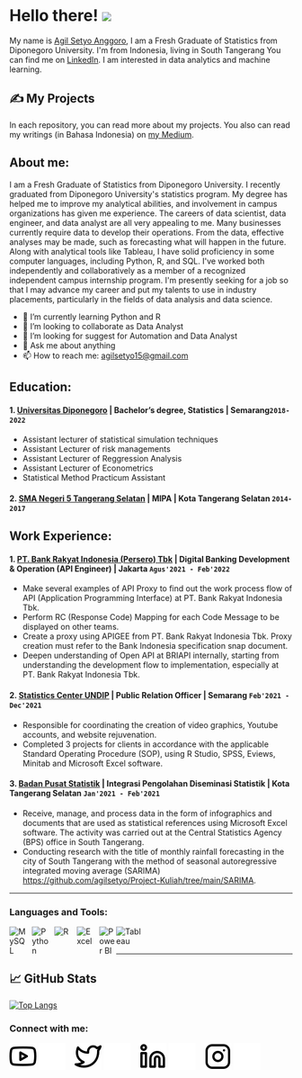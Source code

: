 # Hello there! <img src="https://raw.githubusercontent.com/MartinHeinz/MartinHeinz/master/wave.gif" width="50px">
My name is [Agil Setyo Anggoro](https://agilsetyo.github.io/), I am a Fresh Graduate of Statistics from Diponegoro University. I'm from Indonesia, living in South Tangerang You can find me on [LinkedIn](https://www.linkedin.com/in/agilsetyoanggoro/).
I am interested in data analytics and machine learning.

## &#x270d; My Projects
In each repository, you can read more about my projects. You also can read my writings (in Bahasa Indonesia) on [my Medium](https://medium.com/@agilsetyo).

## About me:

I am a Fresh Graduate of Statistics from Diponegoro University. I recently graduated from Diponegoro University's statistics program. My degree has helped me to improve my analytical abilities, and involvement in campus organizations has given me experience. The careers of data scientist, data engineer, and data analyst are all very appealing to me. Many businesses currently require data to develop their operations. From the data, effective analyses may be made, such as forecasting what will happen in the future. Along with analytical tools like Tableau, I have solid proficiency in some computer languages, including Python, R, and SQL. I've worked both independently and collaboratively as a member of a recognized independent campus internship program. I'm presently seeking for a job so that I may advance my career and put my talents to use in industry placements, particularly in the fields of data analysis and data science.
- 🌱 I’m currently learning Python and R
- 👯 I’m looking to collaborate as Data Analyst
- 🤔 I’m looking for suggest for Automation and Data Analyst
- 💬 Ask me about anything
- 📫 How to reach me: agilsetyo15@gmail.com

## Education:

#### 1. [Universitas Diponegoro](https://www.undip.ac.id/) | Bachelor’s degree, Statistics | Semarang`2018-2022`
   - Assistant lecturer of statistical simulation techniques
   - Assistant Lecturer of risk managements
   - Assistant Lecturer of Reggression Analysis
   - Assistant Lecturer of Econometrics
   - Statistical Method Practicum Assistant
 #### 2. [SMA Negeri 5 Tangerang Selatan](https://www.sman5kotatangsel.sch.id/) | MIPA | Kota Tangerang Selatan `2014-2017`

## Work Experience:
#### 1. [PT. Bank Rakyat Indonesia (Persero) Tbk](https://bri.co.id/) | Digital Banking Development & Operation (API Engineer) | Jakarta `Agus'2021 - Feb'2022`
   - Make several examples of API Proxy to find out the work process flow of API (Application Programming Interface) at PT. Bank Rakyat Indonesia Tbk.
   - Perform RC (Response Code) Mapping for each Code Message to be displayed on other teams.
   - Create a proxy using APIGEE from PT. Bank Rakyat Indonesia Tbk. Proxy creation must refer to the Bank Indonesia specification snap document.
   - Deepen understanding of Open API at BRIAPI internally, starting from understanding the development flow to implementation, especially at PT. Bank Rakyat Indonesia Tbk.
#### 2. [Statistics Center UNDIP](https://scundip.org/) | Public Relation Officer | Semarang `Feb'2021 - Dec'2021`
   - Responsible for coordinating the creation of video graphics, Youtube accounts, and website rejuvenation.
   - Completed 3 projects for clients in accordance with the applicable Standard Operating Procedure (SOP), using R Studio, SPSS, Eviews, Minitab and Microsoft Excel software.
#### 3. [Badan Pusat Statistik](https://tangselkota.bps.go.id/) | Integrasi Pengolahan Diseminasi Statistik | Kota Tangerang Selatan `Jan'2021 - Feb'2021`
   - Receive, manage, and process data in the form of infographics and documents that are used as statistical references using
Microsoft Excel software. The activity was carried out at the Central Statistics Agency (BPS) office in South Tangerang.
   - Conducting research with the title of monthly rainfall forecasting in the city of South Tangerang with the method of seasonal
autoregressive integrated moving average (SARIMA) https://github.com/agilsetyo/Project-Kuliah/tree/main/SARIMA.
---

### Languages and Tools:

[<img align="left" alt="MySQL" width="30px" src="https://cdn.jsdelivr.net/gh/devicons/devicon/icons/mysql/mysql-original.svg" style="padding-right:10px;" />][webdev]
[<img align="left" alt="Python" width="30px" src="https://upload.wikimedia.org/wikipedia/commons/thumb/c/c3/Python-logo-notext.svg/110px-Python-logo-notext.svg.png?20100317150552" style="padding-right:10px;" />][webdev]
[<img align="left" alt="R" width="30px" src="https://cdn.icon-icons.com/icons2/277/PNG/512/RStudio_30177.png" style="padding-right:10px;" />][webdev]
[<img align="left" alt="Excel" width="30px" src="https://is2-ssl.mzstatic.com/image/thumb/Purple126/v4/a8/fd/5a/a8fd5a84-c6f1-355f-3b9f-6e86598efaa3/XCEL.png/1200x630bb.png" style="padding-right:10px;" />][webdev]
[<img align="left" alt="Power BI" width="30px" src="https://powerbi.microsoft.com/pictures/application-logos/svg/powerbi.svg" style="padding-right:0px;" />][webdev]
[<img align="left" alt="Tableau" width="50px" src="https://logos-world.net/wp-content/uploads/2021/10/Tableau-Symbol.png" style="padding-right:10px;" />][webdev]

<br />
<br />

---
## &#x1f4c8; GitHub Stats
[![Top Langs](https://github-readme-stats.vercel.app/api/top-langs/?username=agilsetyo)](https://github.com/anuraghazra/github-readme-stats)


### Connect with me:

[![website](./img/youtube-light.svg)](https://www.youtube.com/channel/UCfAKjnaWVoXMYqfNh4mkw-g#gh-light-mode-only)
[![website](./img/youtube-dark.svg)](https://www.youtube.com/channel/UCfAKjnaWVoXMYqfNh4mkw-g#gh-dark-mode-only)
&nbsp;&nbsp;
[![website](./img/twitter-light.svg)](https://twitter.com/agilsetyo15#gh-light-mode-only)
[![website](./img/twitter-dark.svg)](https://twitter.com/agilsetyo15#gh-dark-mode-only)
&nbsp;&nbsp;
[![website](./img/linkedin-light.svg)](https://www.linkedin.com/in/agilsetyoanggoro/#gh-light-mode-only)
[![website](./img/linkedin-dark.svg)](https://www.linkedin.com/in/agilsetyoanggoro/#gh-dark-mode-only)
&nbsp;&nbsp;
[![website](./img/instagram-light.svg)](https://instagram.com/agilstyo#gh-light-mode-only)
[![website](./img/instagram-dark.svg)](https://instagram.com/agilstyo#gh-dark-mode-only)

[webdev]: https://github.com/agilsetyo/agilsetyo



